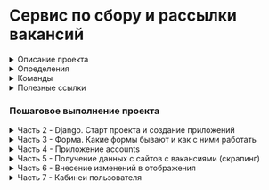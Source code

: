 # Сервис по сбору и рассылки вакансий

<details>
<summary>Описание проекта</summary>

### Научимся
- как скрапить данные с сайтов
- как работает Django и как работают его компонеты между собой
- запускать процессы вне Django
- пользоваться бибилиотеками `requests` и `beautiful soup`
- для оформления интерфейса воспользуемся [Bootstrap](https://getbootstrap.com/)
- разместим наш сайт на сервисе [heroku](https://www.heroku.com/) чтобы он был виден всем

### IDE
- Vs code (Python от Microsofft и Djaneiro - Django Snippets)
- Pycharm

### Полезное
- [Обучающий видеокурс на Udemy.com](https://www.udemy.com/course/site-on-django-3/)
- [Код](https://github.com/olegJF/scraping_service)
</details>

<details>
<summary>Определения</summary>

- `QuerySet` - список объектов заданной модели. QuerySet позволяет читать данные из базы данных, фильтровать и изменять их порядок.
- `ORM` (англ. Object-Relational Mapping, рус. объектно-реляционное отображение, или преобразование) — технология программирования, которая связывает базы данных с концепциями объектно-ориентированных языков программирования, создавая «виртуальную объектную базу данных»... т.е. ORM — прослойка между базой данных и кодом который пишет программист, которая позволяет созданые в программе объекты складывать/получать в/из бд.
- `Bootstrap` — это открытый и бесплатный фреймворк, который используется веб-разработчиками для быстрой вёрстки адаптивных дизайнов сайтов и веб-приложений. Включает в себя HTML- и CSS шаблоны оформления для типографики, веб форм, кнопок, меток, блоков навигации и прочих компонентов веб-интерфейса, включая JavaScript расширения.
- `Requests` — это HTTP-библиотека для языка программирования Python. Цель проекта — сделать HTTP-запросы более простыми и удобными для человека. Документация на [английском](https://requests.readthedocs.io/en/latest/).
- `Beautiful Soup` - представляет собой пакет Python для анализа документов HTML и XML (включая наличие неправильной разметки, то есть незакрытых тегов, названных так в честь супа тегов). Он создает дерево синтаксического анализа для проанализированных страниц, которое можно использовать для извлечения данных из HTML, что полезно для парсинга веб-страниц. Подробнее [здесь](https://www.crummy.com/software/BeautifulSoup/bs4/doc/) и [здесь](https://www.crummy.com/software/BeautifulSoup/bs4/doc.ru/bs4ru.html#)
- `Selenium` - это инструмент для автоматизации действий веб-браузера. В большинстве случаев используется для тестирования Web-приложений, но этим не ограничивается. В частности, он может быть использован для решения рутинных задач администрирования сайта или регулярного получения данных из различных источников (сайтов). Используется редко, однако несет важный характер. Подробнее [здесь](https://www.selenium.dev/) и [здесь](https://www.crummy.com/software/BeautifulSoup/bs4/doc.ru/bs4ru.html#id8).
- `User agent` - идентификационная строка клиентского приложения; обычно используется для приложений, осуществляющих доступ к веб-сайтам — браузеров, поисковых роботов и «пауков», мобильных телефонов и других устройств со встроенным доступом к веб-ресурсам. [Подробнее ...](https://ru.wikipedia.org/wiki/User_agent)


</details>

<details>
<summary>Команды</summary>

### Виртульное окружение
- `python3.10 -m venv venv` - установка venv
- `source venv/bin/activate` - запуск venv
- `pip install --upgrade pip` - обновляем pip
- `pip freeze` - просмотр установеленных бибилиотек в venv
- `deactivate` - выход из venv
- `pip freeze > requirements.txt` - запись установленных библиотек из venv в txt файл
- `pip install -r requirements.txt`- установка всех требуемыех библиотек в venv
### Команды git
- `git reset HEAD` - отменить последний `add`
- `git reset --hard` - сбросить все изменения до последнего комита (может привести к потере результатов работы)
### Установка Django и библиотек
- `pip install django` - установка последней версии django (в качестве бибилиотеки)
- `pip install requests` - установка библиотеки `requests`
- `pip install bs4` - установка библиотеки `beautiful soup`
- `pip install django-jsonfield-backport` - установка библиотеки для сохранения `json`полей в бд `sqlite3`
- `pip install ipython` - установка ipython (прокаченный интерпретатора), который работает с внутренней структоурой django и базой данных
### Запуск и работа с проектом
- `python manage.py makemigrations` - создаем миргации (будущие таблицы в БД)
- `python manage.py migrate` - запуск миграций (базовые настройки для БД)
- `django-admin startproject <name_project> .` - установка django (в качестве приложения)
- `python manage.py startapp <name_project> .` - установка django (в качестве приложения)
- `python manage.py createsuperuser` - создание суперюзера
- `python manage.py runserver` - запуск проекта в браузере `http://127.0.0.1:8000/`
- `python manage.py shell` - запуск интерпретатора, который работает с внутренней структурой django и базой данных
- `python manage.py dumpdata scraping  > <file_name>.json` - сохранение базы даннх в `json` формат (в одну строку)
- `python manage.py dumpdata --indent 2 scraping  > <file_name>.json` - сохранение базы даннх в более удобный для чтения `json` формат
- `python manage.py loaddata <file_name>.json` - загрузка бд из `json` файла
</details>
<details>
<summary>Полезные ссылки</summary>

## Полезные ссылки
- [gitignore.io](https://www.toptal.com/developers/gitignore/) - генерирует удобные `.gitignore` файлы для нашего проекта
- [Django](https://www.djangoproject.com/) - официальная документация
- [Django fun](https://django.fun/) - документация на русском
- [bootstrap color](https://getbootstrap.com/docs/5.2/customize/color/#theme-colors) - цветовая палитра bootstrap
- [MATERIAL DESIGN color](https://m2.material.io/design/color/the-color-system.html#tools-for-picking-colors) - цветовая палитра MD

</details>

### Пошаговое выполнение проекта
<details>
<summary>Часть 2 - Django. Старт проекта и создание приложений</summary>

- `001` Схема работы джанга и его компонентов
<img width="1615" alt="image" src="https://user-images.githubusercontent.com/58044383/206925171-dbd04e9f-4456-4301-b852-f20cc8bc8925.png">

- `003` Перевел админку на русский
<img width="1262" alt="image" src="https://user-images.githubusercontent.com/58044383/206928854-10938b5d-58b6-42bb-86b6-99957e4205c8.png">

- `004` Подключил страницу `/home`
<img width="338" alt="image" src="https://user-images.githubusercontent.com/58044383/207385563-3a193cd2-e2ff-4754-99c8-cb15f3a5aaca.png">

- `005` Добавил текущую дату на страницу `/home`
<img width="400" alt="image" src="https://user-images.githubusercontent.com/58044383/207696337-bfdc0b17-a5bc-4994-b9e5-0a17aad106e9.png">

- `008` Создание миграций - таблички `City` в БД
<img width="708" alt="image" src="https://user-images.githubusercontent.com/58044383/207704015-c049f59e-7913-43de-9d0d-29ea812be8e1.png">

- `008` Вывел таблицу `City` `/admin` + название городов выглядят как они есть
<img width="1208" alt="image" src="https://user-images.githubusercontent.com/58044383/207709105-53b5ac51-0fa6-42bd-b684-223d53e22f95.png">

- `010` - Создал в БД таблицу `Language` (подключаются через миграции)
<img width="860" alt="image" src="https://user-images.githubusercontent.com/58044383/207958323-64aabf8a-70e0-4a24-b39b-ee96e5effe6f.png">
<img width="1143" alt="image" src="https://user-images.githubusercontent.com/58044383/207958624-7997aea5-b180-4fff-9b6c-6f930dc73508.png">

- `013` - Создал в БД таблицу `Vacancy` (подключаются через миграции)
<img width="706" alt="image" src="https://user-images.githubusercontent.com/58044383/208195341-cb7df05b-bde3-44d5-a2ba-0104ac81b25b.png">
<img width="1167" alt="image" src="https://user-images.githubusercontent.com/58044383/208195443-0061f077-9b71-4a0a-803f-808a7e852c76.png">

- `014` - Создание записей в БД через внутренний интерпретатор - кварисет
<img width="1305" alt="image" src="https://user-images.githubusercontent.com/58044383/208277153-06f5f299-0c15-457b-a298-9829aefb1b42.png">
<img width="1130" alt="image" src="https://user-images.githubusercontent.com/58044383/208276215-8d831e52-af52-49f1-bb54-0ce9ce019502.png">

- `015` - Объясняет QuerySet
- `018` - Подключил bootstrap, на стр `home` вывел из БД назване вакансии, url и ее описание
<img width="1057" alt="image" src="https://user-images.githubusercontent.com/58044383/208319970-abd5df50-c3ca-4481-a9c8-b6ae8ab6783d.png">

- `020` - Сделал шапку, вложил вакансии в красивые формочки, середина вложена в контейнер, т.е. расположена строго по центру.
<img width="1046" alt="image" src="https://user-images.githubusercontent.com/58044383/208492639-405ac281-bf78-4e16-95d6-9a37d1eba99e.png">

- `021` - Работа с `Live Tebplates` в `PyCharm`
- `021` - Добавил к описанию город, язык и дату появления объявления.
<img width="1197" alt="image" src="https://user-images.githubusercontent.com/58044383/208549969-3993c778-4875-417e-bc6c-8f017bf57bab.png">
</details>

<details>
<summary>Часть 3 - Форма. Какие формы бывают и как с ними работать</summary>

- `001` - Разместил окошки ввода города и языка
- В командной строке происходит поиск по введеным параметрам
<img width="620" alt="image" src="https://user-images.githubusercontent.com/58044383/208749889-94657010-6260-43e2-be28-cfc0bfd3f517.png">

- `003` - С помощью форм Django поменял окошки
<img width="419" alt="image" src="https://user-images.githubusercontent.com/58044383/208787427-f9a66e54-9026-4e84-ac09-0e5d6be95678.png">

- `004` - Наведение красоты - поменял окошки и кнопку
<img width="691" alt="image" src="https://user-images.githubusercontent.com/58044383/208990727-68fe767f-19a2-4219-8f34-3f5d28d07ebe.png">

- `005` - Выравнивание кнопок по центру
<img width="862" alt="image" src="https://user-images.githubusercontent.com/58044383/208997138-6181a255-309e-4955-a77c-9d878c35f074.png">
</details>

<details>
<summary>Часть 4 - Приложение accounts</summary>

- `001` - Лекция об юзераз и абстрактных юзерах
- `002` - Создали новое приложение `accounts` для авторизиции и переопределения [юзеров](https://docs.djangoproject.com/en/3.0/topics/auth/customizing/#a-full-example)
- `003` - Сохранили базу данный в `json` формат
- `004` - Удаление старой базы `db.sqlite3`, удаление файлов и папки `scraping/migrations`, кроме файла `__init__.py`, создание новой бд и новых миграций
<img width="820" alt="image" src="https://user-images.githubusercontent.com/58044383/209208852-77da0140-fa95-4e10-b269-1691e65a6b14.png">
<img width="1357" alt="image" src="https://user-images.githubusercontent.com/58044383/209210717-18158b07-417f-4a32-95ef-be9e094f14b4.png">
</details>

<details>
<summary>Часть 5 - Получение данных с сайтов с вакансиями (скрапинг)</summary>

- `001` - Несколько слов о том, как получать данные с сайтов.
- `002` - Получение html-страницы с сайта `https://hh.ru/`
<img width="862" alt="image" src="https://user-images.githubusercontent.com/58044383/209395485-4dae3cc0-4a25-42dd-8743-1f92d28318b6.png">

- `003` - Принципы поиска данных внутри html-текста
	Блок со всеми вакансиями `<div class="bloko-columns-wrapper">`
<img width="1199" alt="image" src="https://user-images.githubusercontent.com/58044383/209450248-78bbdb21-d769-4d30-b66a-952be7ecbc8d.png">

	Блок с одной вакансией `<div class="vacancy-serp-item__layout">`
<img width="772" alt="image" src="https://user-images.githubusercontent.com/58044383/209450259-2d8b77c6-c357-4288-86ef-f7e7e401d0b2.png">

	Блок с названием вакансии и ссылкой на нее `<a class="serp-item__title" `
<img width="770" alt="image" src="https://user-images.githubusercontent.com/58044383/209450270-d3b41d28-6406-4f3c-a0cb-b28592351836.png">

	Блок с Названием компании и ссылкой на нее `<div class="vacancy-serp-item__meta-info-company">`
<img width="768" alt="image" src="https://user-images.githubusercontent.com/58044383/209450283-f4c174d4-3ee0-4525-b59b-4c48fcd60d07.png">

	Блок с описанием вакансии `<div class="g-user-content">`
<img width="763" alt="image" src="https://user-images.githubusercontent.com/58044383/209450308-7217f852-5c6e-4885-890d-386ba62324b4.png">

- `004` Сбор (скрапинг) данных с сайта `hh.ru`
- `005` Финализируем функционал для `hh.ru`
<img width="1112" alt="image" src="https://user-images.githubusercontent.com/58044383/209480231-62d6a4ca-80df-40dd-9c26-2b90f7140a6e.png">

- `006 - 009` Сбор данных и финализировние с сайтов `habr.com`, `career.habr.com` и `superjob.ru`
- `010` - Сбор данных со всех трех сайтов
<img width="1288" alt="image" src="https://user-images.githubusercontent.com/58044383/209632443-d2141eda-875f-4289-8a6f-0ad24236906a.png">

- `011` Запуск Django вне самого проекта.
- `012` Сохранение полученных вакансий в БД
<img width="1465" alt="image" src="https://user-images.githubusercontent.com/58044383/209659708-dfc9ef6c-460e-40f7-bfab-225b87111886.png">

- `013` Модель `Error` для сохранения ошибок
<img width="802" alt="image" src="https://user-images.githubusercontent.com/58044383/209666430-81ab2ec0-ae29-47bb-892c-70e5322a5680.png">

- `014` Несоответствие библиотеки jsonfield для Django 3.1.+
- `015` Как и где хранить адреса для парсеров.
- `016` Модель `Url` для парсинга по разным наборам Город-Язык
<img width="809" alt="image" src="https://user-images.githubusercontent.com/58044383/209675177-398de9da-7614-41e7-bc5e-3b063b4307b6.png">

- `017` Получение уникальных наборов пар город-ЯП, из таблицы с пользователями
<img width="1352" alt="image" src="https://user-images.githubusercontent.com/58044383/209679929-c926f976-4bce-4d56-a658-c66e86599fd6.png">

- `018` Получения набора урлов, согласно данных от пользователей.
- `019` Запуск функций скрапинга с полученными из БД данными
<img width="1293" alt="image" src="https://user-images.githubusercontent.com/58044383/209764927-8c9bbdea-f5b6-42bc-8e1b-2ae2b4a16c4a.png">

- `019` Несколько слов об асинхронном запуске функций
- `020` Несколько слов об асинхронном запуске функций
</details>

<details>
<summary>Часть 6 - Внесение изменений в отображения</summary>

- `001` - Реорганизация функций отображения.
<img width="1120" alt="image" src="https://user-images.githubusercontent.com/58044383/210198125-2ce8d63e-a158-458b-8b5f-de5d8b446b00.png">

- `002` - Пагинация (постраничное отображение). Подключение к функции отображения.
<img width="1291" alt="image" src="https://user-images.githubusercontent.com/58044383/210199642-5763a138-f205-41b9-b537-f282b2be1e0a.png">

- `003` - Пагинация. Улучшение отображения с помощью Bootstrap.
<img width="1261" alt="image" src="https://user-images.githubusercontent.com/58044383/210205322-a926aca7-092b-4bad-9f69-3ef2c024bff2.png">
</details>

<details>
<summary>Часть 7 - Кабинеи пользователя</summary>

- `001` - Форма для входа пользователя.
- `002` - Функции входа\выхода пользователя.
<img width="889" alt="image" src="https://user-images.githubusercontent.com/58044383/210251615-3f6e0d8e-5d46-4e36-9d86-61cea1264392.png">
</details>
